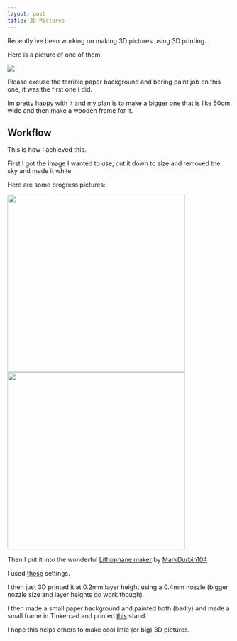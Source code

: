 ```yaml
---
layout: post
title: 3D Pictures
---
```


Recently ive been working on making 3D pictures using 3D printing.

Here is a picture of one of them:

<img src="https://i.imgur.com/4TX3j1M.jpg">

Please excuse the terrible paper background and boring paint job on this one, it was the first one I did.

Im pretty happy with it and my plan is to make a bigger one that is like 50cm wide and then make a wooden frame for it.

## Workflow

This is how I achieved this.

First I got the image I wanted to use, cut it down to size and removed the sky and made it white

Here are some progress pictures:

<img src="https://i.imgur.com/cr84qJu.jpg" width="400">
<img src="https://i.imgur.com/KigQgyy.png" width="400">

Then I put it into the wonderful [Lithophane maker](http://3dp.rocks/lithophane/) by [MarkDurbin104](https://github.com/MarkDurbin104)

I used [these](https://i.imgur.com/Vf5Um0q.png) settings.

I then just 3D printed it at 0.2mm layer height using a 0.4mm nozzle (bigger nozzle size and layer heights do work though).

I then made a small paper background and painted both (badly) and made a small frame in Tinkercad and printed [this](https://www.thingiverse.com/thing:252254) stand.

I hope this helps others to make cool little (or big) 3D pictures.
